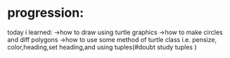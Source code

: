 # progression:

today i learned:
->how to draw using turtle graphics
->how to make circles and diff polygons
->how to use some method of turtle class
i.e. pensize, color,heading,set heading,and using tuples(#doubt study tuples )
